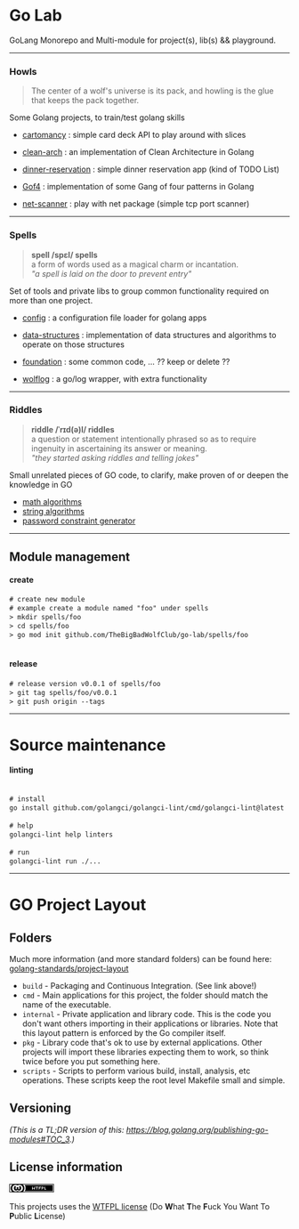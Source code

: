 # Go Lab

GoLang Monorepo and Multi-module for project(s), lib(s) && playground.

<hr>

### Howls


>The center of a wolf's universe is its pack, and howling is the glue that keeps the pack together.


Some Golang projects, to train/test golang skills

- [cartomancy](https://github.com/TheBigBadWolfClub/go-lab/tree/main/howls/cartomancy)
: simple card deck API to play around with slices

- [clean-arch](https://github.com/TheBigBadWolfClub/go-lab/tree/main/howls/clean-arch)
: an implementation of Clean Architecture in Golang

- [dinner-reservation](https://github.com/TheBigBadWolfClub/go-lab/tree/main/howls/dinner-reservation)
  : simple dinner reservation app (kind of TODO List)

- [Gof4](https://github.com/TheBigBadWolfClub/go-lab/tree/main/howls/Gof4)
: implementation of some Gang of four patterns in Golang

- [net-scanner](https://github.com/TheBigBadWolfClub/go-lab/tree/main/howls/net-scanner)
: play with net package (simple tcp port scanner)


<hr>


### Spells

>__spell /spɛl/ spells__
><br>a form of words used as a magical charm or incantation.
><br>*"a spell is laid on the door to prevent entry"*

Set of tools and private libs to group common functionality required on more than one project.

- [config](https://github.com/TheBigBadWolfClub/go-lab/tree/main/spells/config)
: a configuration file loader for golang apps

- [data-structures](https://github.com/TheBigBadWolfClub/go-lab/tree/main/spells/data-structures)
: implementation of data structures and algorithms to operate on those structures

- [foundation](https://github.com/TheBigBadWolfClub/go-lab/tree/main/spells/foundation)
: some common code, ... ?? keep or delete ??

- [wolflog](https://github.com/TheBigBadWolfClub/go-lab/tree/main/spells/wolflog)
: a go/log wrapper, with extra functionality


<hr>

### Riddles


>__riddle /ˈrɪd(ə)l/ riddles__
><br>a question or statement intentionally phrased so as to require ingenuity in ascertaining its answer or meaning.
><br>*"they started asking riddles and telling jokes"*

Small unrelated pieces of GO code, to clarify, make proven of  or deepen the knowledge in GO

- [math algorithms](https://github.com/TheBigBadWolfClub/go-lab/blob/main/riddles/password.go)
- [string algorithms](https://github.com/TheBigBadWolfClub/go-lab/blob/main/riddles/strings.go)
- [password constraint generator](https://github.com/TheBigBadWolfClub/go-lab/blob/main/riddles/password.go)
<hr>

## Module management

#### create
```shell
# create new module
# example create a module named "foo" under spells
> mkdir spells/foo
> cd spells/foo
> go mod init github.com/TheBigBadWolfClub/go-lab/spells/foo
 
```

#### release
```shell
# release version v0.0.1 of spells/foo
> git tag spells/foo/v0.0.1
> git push origin --tags

```


<hr>

# Source maintenance

#### linting
```shell

# install
go install github.com/golangci/golangci-lint/cmd/golangci-lint@latest

# help
golangci-lint help linters

# run
golangci-lint run ./...

```


<hr>

# GO Project Layout



## Folders
Much more information (and more standard folders) can be found here: [golang-standards/project-layout](https://github.com/golang-standards/project-layout)

* `build` - Packaging and Continuous Integration. (See link above!)
* `cmd` - Main applications for this project, the folder should match the name of the executable.
* `internal` - Private application and library code. This is the code you don't want others importing in their applications or libraries. Note that this layout pattern is enforced by the Go compiler itself.
* `pkg` - Library code that's ok to use by external applications. Other projects will import these libraries expecting them to work, so think twice before you put something here.
* `scripts` - Scripts to perform various build, install, analysis, etc operations. These scripts keep the root level Makefile small and simple.



## Versioning
*(This is a TL;DR version of this: https://blog.golang.org/publishing-go-modules#TOC_3.)*



## License information
![WTFPL](license.png)

This projects uses the [WTFPL license](http://www.wtfpl.net/)
(Do **W**hat **T**he **F**uck You Want To **P**ublic **L**icense)